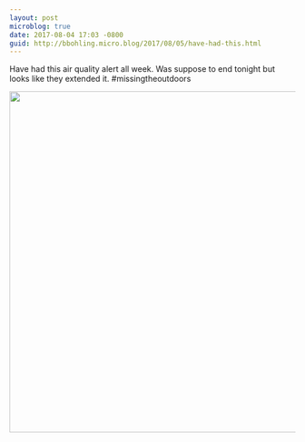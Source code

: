 ```yaml
---
layout: post
microblog: true
date: 2017-08-04 17:03 -0800
guid: http://bbohling.micro.blog/2017/08/05/have-had-this.html
---
```

Have had this air quality alert all week. Was suppose to end tonight but looks like they extended it. #missingtheoutdoors

<img src="http://bbohling.micro.blog/uploads/2017/25ed5b0ec8.jpg" width="600" height="600" style="height: auto" />
